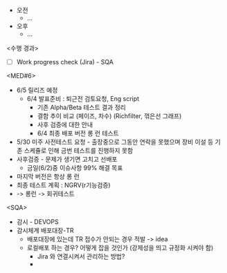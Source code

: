 - 오전
	- ...
- 오후
	- ...

<수행 경과>
- [ ] Work progress check (Jira) - SQA

<MED#6>
- 6/5 릴리즈 예정
	- 6/4 발표준비 : 퇴근전 검토요청, Eng script
		- 기존 Alpha/Beta 테스트 결과 정리
		- 결함 추이 비교 (페이즈, 차수) (Richfilter, 꺾은선 그래프)
		- 사후 검증에 대한 안내
		- 6/4 최종 배포 버전 롱 런 테스트
- 5/30 미주 사전테스트 요청 - 출장중으로 그동안 연락을 못했으며 장비 이설 등 기존 스케쥴로 인해 금번 테스트를 진행하지 못함
- 사후검증 - 문제가 생기면 고치고 선배포
	-  금일(6/2)중 이슈사항 99% 해결 목표
- 마지막 버전은 항상 롱 런
- 최종 테스트 계획 : NGRV(r기능검증)
- -> 롱런 -> 회귀테스트

\<SQA>
- 감시 - DEVOPS
- 감시체계 배포대장-TR
	- 배포대장에 있는데 TR 접수가 안되는 경우 적발 -> idea
	- 로컬배포 하는 경우? 어떻게 잡을 것인가 (강제성을 띄고 규정화 시켜야 함)
		- Jira 와 연결시켜서 관리하는 방법?
		- 
